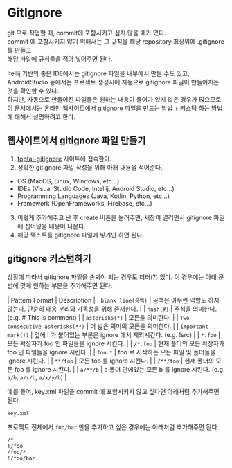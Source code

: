 # GitIgnore

git 으로 작업할 때, commit에 포함시키고 싶지 않을 때가 있다.  
commit 에 포함시키지 않기 위해서는 그 규칙을 해당 repository 최상위에 .gitignore 를 만들고  
해당 파일에 규칙들을 적어 넣어주면 된다.

Itellij 기반의 좋은 IDE에서는 gitignore 파일을 내부에서 만들 수도 있고,  
AndroidStudio 등에서는 프로젝트 생성시에 자동으로 gitignore 파일이 만들어지는 것을 확인할 수 있다.  
하지만, 자동으로 만들어진 파일들은 원하는 내용이 들어가 있지 않은 경우가 많으므로  
이 문서에서는 온라인 웹사이트에서 gitignore 파일을 만드는 방법 + 커스텀 하는 방법에 대해서 설명하려고 한다.

## 웹사이트에서 gitignore 파일 만들기

1. [toptal-gitignore](https://www.toptal.com/developers/gitignore) 사이트에 접속한다.
2. 정확한 gitignore 파일 작성을 위해 아래 내용을 적어준다.  
  - OS (MacOS, Linux, Windows, etc...)
  - IDEs (Visual Studio Code, Intellij, Android Studio, etc...)
  - Programming Languages (Java, Kotlin, Python, etc...)
  - Framework (OpenFrameworks, Firebase, etc...)
3. 이렇게 추가해주고 난 후 create 버튼을 눌러주면, 새창이 열리면서 gitignore 파일에 집어넣을 내용이 나온다.  
4. 해당 텍스트를 gitignore 파일에 넣기만 하면 된다.

## gitignore 커스텀하기

상황에 따라서 gitignore 파일을 손봐야 되는 경우도 더러(?) 있다.
이 경우에는 아래 문법에 맞게 원하는 부분을 추가해주면 된다.

| Pattern Format | Description |
| `blank line(공백)` | 공백은 아무런 역할도 하지 않는다. 단순히 내용 분리와 가독성을 위해 존재한다. |
| `hash(#)` | 주석을 의미한다. (e.g. # This is comment) |
| `asterisks(*)` | 모든을 의미한다. |
| `Two consecutive asterisks(**)` | 더 넓은 의미의 모든을 의미한다. |
| `important mark(!)` | 앞에 ! 가 붙어있는 부분은 ignore 에서 제외시킨다. (e.g. !src) |
| `*.foo` | 모든 확장자가 foo 인 파일들을 ignore 시킨다. |
| `/*.foo` | 현재 폴더의 모든 확장자가 foo 인 파일들을 ignore 시킨다. |
| `foo.*` | foo 로 시작하는 모든 파일 및 폴더들을 ignore 시킨다. |
| `**/foo` | 모든 foo 를 ignore 시킨다. |
| `/**/foo` | 현재 폴더의 모든 foo 를 ignore 시킨다. |
| `a/**/b` | a 폴더 안에있는 모든 b 를 ignore 시킨다. (e.g. `a/b`, `a/x/b`, `a/x/y/b`) |

예를 들어, key.xml 파일을 commit 에 포함시키지 않고 싶다면 아래처럼 추가해주면 된다.

```gitignore
key.xml
```

프로젝트 전체에서 `foo/bar` 만을 추가하고 싶은 경우에는 아래처럼 추가해주면 된다.  

```gitignore
/*
!/foo
/foo/*
!/foo/bar
```

